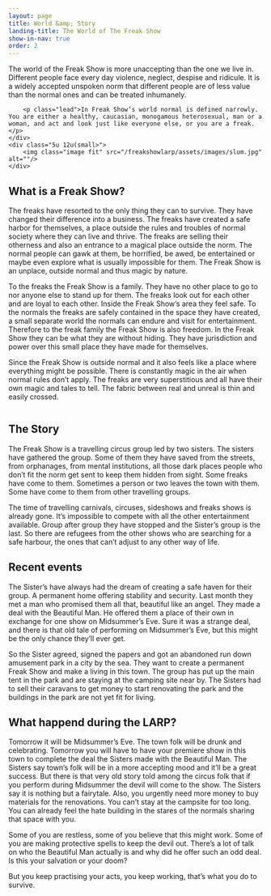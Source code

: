 ```yaml
---
layout: page
title: World &amp; Story
landing-title: The World of The Freak Show
show-in-nav: true
order: 2
---
```


<div class="row">
	<div class="7u 12u(small)">
		<p class="lead">The world of the Freak Show is more unaccepting than the one we live in. Different people face every day violence, neglect, despise and ridicule. It is a widely accepted unspoken norm that different people are of less value than the normal ones and can be treated inhumanely.</p>

		<p class="lead">In Freak Show’s world normal is defined narrowly. You are either a healthy, caucasian, monogamous heterosexual, man or a woman, and act and look just like everyone else, or you are a freak.</p>
	</div>
	<div class="5u 12u(small>">
		<img class="image fit" src="/freakshowlarp/assets/images/slum.jpg" alt=""/>
	</div>
</div>	


<div class="row">
<div class="5u 12u(small)">

<h2>What is a Freak Show?</h2>

<p>The freaks have resorted to the only thing they can to survive. They have changed their difference into a business. The freaks have created a safe harbor for themselves, a place outside the rules and troubles of normal society where they can live and thrive. The freaks are selling their otherness and also an entrance to a magical place outside the norm. The normal people can gawk at them, be horrified, be awed, be entertained or maybe even explore what is usually impossible for them. The Freak Show is an unplace, outside normal and thus magic by nature.</p>

<p>To the freaks the Freak Show is a family. They have no other place to go to nor anyone else to stand up for them. The freaks look out for each other and are loyal to each other. Inside the Freak Show’s area they feel safe. 
To the normals the freaks are safely contained in the space they have created, a small separate world the normals can endure and visit for entertainment. Therefore to the freak family the Freak Show is also freedom. In the Freak Show they can be what they are without hiding. They have jurisdiction and power over this small place they have made for themselves.</p>

<p>Since the Freak Show is outside normal and it also feels like a place where everything might be possible. There is constantly magic in the air when normal rules don’t apply. The freaks are very superstitious and all have their own magic and tales to tell. The fabric between real and unreal is thin and easily crossed.</p>

<p><img class="image fit" src="/freakshowlarp/assets/images/freak.png" alt=""/></p>

</div>

<div class="7u 12u(small)">

<h2>The Story</h2>

<p>The Freak Show is a travelling circus group led by two sisters. The sisters have gathered the group. Some of them they have saved from the streets, from orphanages, from mental institutions, all those dark places people who don’t fit the norm get sent to keep them hidden from sight. Some freaks have come to them. Sometimes a person or two leaves the town with them. Some have come to them from other travelling groups.</p>

<p>The time of travelling carnivals, circuses, sideshows and freaks shows is already gone. It’s impossible to compete with all the other entertainment available. Group after group they have stopped and the Sister’s group is the last. So there are refugees from the other shows who are searching for a safe harbour, the ones that can’t adjust to any other way of life.</p>

<h2>Recent events</h2>

<p>The Sister’s have always had the dream of creating a safe haven for their group. A permanent home offering stability and security. Last month they met a man who promised them all that, beautiful like an angel. They made a deal with the Beautiful Man. He offered them a place of their own in exchange for one show on Midsummer’s Eve. Sure it was a strange deal, and there is that old tale of performing on Midsummer’s Eve, but this might be the only chance they’ll ever get.</p>

<p>So the Sister agreed, signed the papers and got an abandoned run down amusement park in a city by the sea. They want to create a permanent Freak Show and make a living in this town. The group has put up the main tent in the park and are staying at the camping site near by. The Sisters had to sell their caravans to get money to start renovating the park and the buildings in the park are not yet fit for living.</p>

<h2>What happend during the LARP?</h2>

<p>Tomorrow it will be Midsummer’s Eve. The town folk will be drunk and celebrating. Tomorrow you will have to have your premiere show in this town to complete the deal the Sisters made with the Beautiful Man. The Sisters say town’s folk will be in a more accepting mood and it’ll be a great success. But there is that very old story told among the circus folk that if you perform during Midsummer the devil will come to the show. The Sisters say it is nothing but a fairytale. Also, you urgently need more money to buy materials for the renovations. You can’t stay at the campsite for too long. You can already feel the hate building in the stares of the normals sharing that space with you.</p>

<p>Some of you are restless, some of you believe that this might work. Some of you are making protective spells to keep the devil out. There’s a lot of talk on who the Beautiful Man actually is and why did he offer such an odd deal. Is this your salvation or your doom?</p>

<p>But you keep practising your acts, you keep working, that’s what you do to survive.</p>

</div>

